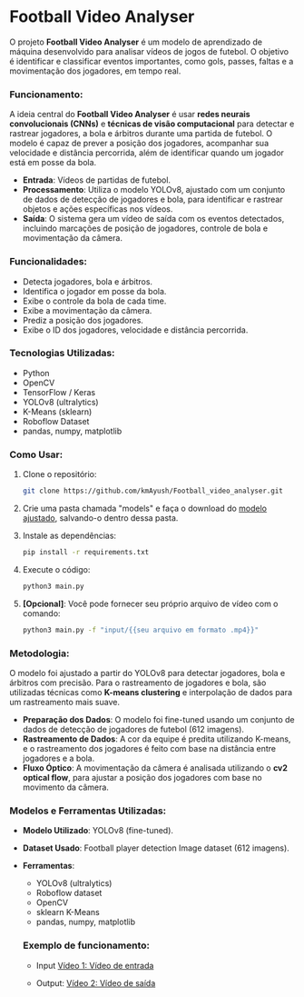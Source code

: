 # Football Video Analyser

O projeto **Football Video Analyser** é um modelo de aprendizado de máquina desenvolvido para analisar vídeos de jogos de futebol. O objetivo é identificar e classificar eventos importantes, como gols, passes, faltas e a movimentação dos jogadores, em tempo real.

### Funcionamento:

A ideia central do **Football Video Analyser** é usar **redes neurais convolucionais (CNNs)** e **técnicas de visão computacional** para detectar e rastrear jogadores, a bola e árbitros durante uma partida de futebol. O modelo é capaz de prever a posição dos jogadores, acompanhar sua velocidade e distância percorrida, além de identificar quando um jogador está em posse da bola.

- **Entrada**: Vídeos de partidas de futebol.
- **Processamento**: Utiliza o modelo YOLOv8, ajustado com um conjunto de dados de detecção de jogadores e bola, para identificar e rastrear objetos e ações específicas nos vídeos.
- **Saída**: O sistema gera um vídeo de saída com os eventos detectados, incluindo marcações de posição de jogadores, controle de bola e movimentação da câmera.

### Funcionalidades:

- Detecta jogadores, bola e árbitros.
- Identifica o jogador em posse da bola.
- Exibe o controle da bola de cada time.
- Exibe a movimentação da câmera.
- Prediz a posição dos jogadores.
- Exibe o ID dos jogadores, velocidade e distância percorrida.

### Tecnologias Utilizadas:

- Python
- OpenCV
- TensorFlow / Keras
- YOLOv8 (ultralytics)
- K-Means (sklearn)
- Roboflow Dataset
- pandas, numpy, matplotlib

### Como Usar:

1. Clone o repositório:
   ```bash
   git clone https://github.com/kmAyush/Football_video_analyser.git
   ```
2. Crie uma pasta chamada "models" e faça o download do [modelo ajustado](https://huggingface.co/Ayushkm10/Football_video_analyser/blob/main/best.pt), salvando-o dentro dessa pasta.
3. Instale as dependências:
   ```bash
   pip install -r requirements.txt
   ```
4. Execute o código:
   ```bash
   python3 main.py
   ```

5. **[Opcional]**: Você pode fornecer seu próprio arquivo de vídeo com o comando:
   ```bash
   python3 main.py -f "input/{{seu arquivo em formato .mp4}}"
   ```

### Metodologia:

O modelo foi ajustado a partir do YOLOv8 para detectar jogadores, bola e árbitros com precisão. Para o rastreamento de jogadores e bola, são utilizadas técnicas como **K-means clustering** e interpolação de dados para um rastreamento mais suave.

- **Preparação dos Dados**: O modelo foi fine-tuned usando um conjunto de dados de detecção de jogadores de futebol (612 imagens).
- **Rastreamento de Dados**: A cor da equipe é predita utilizando K-means, e o rastreamento dos jogadores é feito com base na distância entre jogadores e a bola.
- **Fluxo Óptico**: A movimentação da câmera é analisada utilizando o **cv2 optical flow**, para ajustar a posição dos jogadores com base no movimento da câmera.

### Modelos e Ferramentas Utilizadas:

- **Modelo Utilizado**: YOLOv8 (fine-tuned).
- **Dataset Usado**: Football player detection Image dataset (612 imagens).

- **Ferramentas**:
  - YOLOv8 (ultralytics)
  - Roboflow dataset
  - OpenCV
  - sklearn K-Means
  - pandas, numpy, matplotlib
 
  ### Exemplo de funcionamento:
   - Input
  [Vídeo 1: Vídeo de entrada](./videos/football_sample.mp4)

   - Output:
  [Vídeo 2: Vídeo de saída](./videos/output.mp4)
